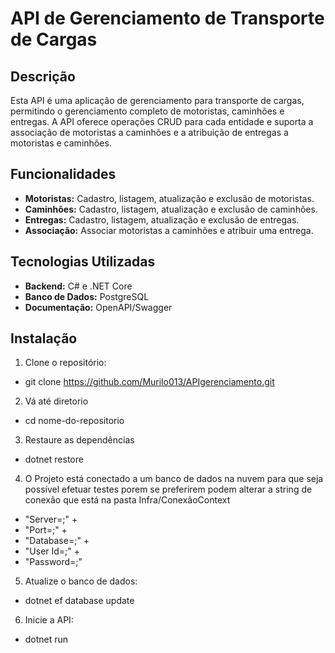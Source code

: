 ﻿# API de Gerenciamento de Transporte de Cargas

## Descrição

Esta API é uma aplicação de gerenciamento para transporte de cargas, permitindo o gerenciamento completo de motoristas, caminhões e entregas. A API oferece operações CRUD para cada entidade e suporta a associação de motoristas a caminhões e a atribuição de entregas a motoristas e caminhões.

## Funcionalidades

- **Motoristas:** Cadastro, listagem, atualização e exclusão de motoristas.
- **Caminhões:** Cadastro, listagem, atualização e exclusão de caminhões.
- **Entregas:** Cadastro, listagem, atualização e exclusão de entregas.
- **Associação:** Associar motoristas a caminhões e atribuir uma entrega.

## Tecnologias Utilizadas

- **Backend:** C# e .NET Core
- **Banco de Dados:** PostgreSQL
- **Documentação:** OpenAPI/Swagger

## Instalação

1. Clone o repositório:
- git clone https://github.com/Murilo013/APIgerenciamento.git

2. Vá até diretorio  
- cd nome-do-repositorio

3. Restaure as dependências
- dotnet restore

4. O Projeto está conectado a um banco de dados na nuvem para que seja possível efetuar testes porem se preferirem podem alterar a string de conexão que está na pasta Infra/ConexãoContext
- "Server=;" +
- "Port=;" +
- "Database=;" +
- "User Id=;" +
- "Password=;"

5. Atualize o banco de dados:
- dotnet ef database update

6. Inicie a API:
- dotnet run



